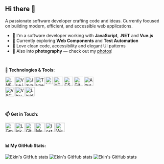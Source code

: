 ## Hi there 👋

A passionate software developer crafting code and ideas. Currently focused on building modern, efficient, and accessible web applications.

- 💼 I'm a software developer working with **JavaScript**, **.NET** and **Vue.js**
- 🎯 Currently exploring **Web Components** and **Test Automation**
- 🧠 Love clean code, accessibility and elegant UI patterns
- 📸 Also into **photography** — check out my <a href="https://www.instagram.com/ekncyln" target="_blank">photos</a>!

<br />

**🔧 Technologies & Tools:**
<br />

[<img align="left" src="https://github.com/user-attachments/assets/e2c51200-3671-4a84-b723-d1b384adf6d6" width="30" alt=".NET" />][dotnet]
[<img align="left" src="https://cdn.jsdelivr.net/gh/devicons/devicon/icons/vuejs/vuejs-original.svg" width="30" alt="Vue.js" />][vue]
[<img align="left" src="https://cdn.jsdelivr.net/gh/devicons/devicon/icons/javascript/javascript-original.svg" width="30" alt="JavaScript" />][js]
[<img align="left" src="https://cdn.jsdelivr.net/gh/devicons/devicon/icons/typescript/typescript-original.svg" width="30" alt="TypeScript" />][ts]
[<img align="left" src="https://lit.dev/images/flame-favicon.svg" width="24" alt="Lit" />][lit]
[<img align="left" src="https://cdn.jsdelivr.net/gh/devicons/devicon/icons/html5/html5-original.svg" width="30" alt="HTML5" />][html]
[<img align="left" src="https://cdn.jsdelivr.net/gh/devicons/devicon/icons/css3/css3-original.svg" width="30" alt="CSS3" />][css]
[<img align="left" src="https://cdn.jsdelivr.net/gh/devicons/devicon/icons/git/git-original.svg" width="30" alt="Git" />][git]
[<img align="left" src="https://cdn.jsdelivr.net/gh/devicons/devicon/icons/azure/azure-original.svg" width="30" alt="Azure" />][azure]
<br />
<br />
[<img align="left" src="https://cdn.jsdelivr.net/gh/devicons/devicon/icons/vscode/vscode-original.svg" width="30" alt="VSCode" />][vsCode]
[<img align="left" src="https://cdn.jsdelivr.net/gh/devicons/devicon/icons/visualstudio/visualstudio-plain.svg" width="30" alt="Visual Studio" />][visualstudio]
[<img align="left" src="https://github.com/user-attachments/assets/c9ceafde-b94a-454a-a98b-d45ee095a803" width="30" alt="Lightroom" />][lightroom]

<br />
<br />
<br />

**📫 Get in Touch:**
<br />

[<img align="left" src="https://upload.wikimedia.org/wikipedia/commons/4/4e/Gmail_Icon.png" width="30" alt="Gmail" />][gmail]
[<img align="left" src="https://cdn.jsdelivr.net/gh/devicons/devicon/icons/linkedin/linkedin-original.svg" width="30" alt="LinkedIn" />][linkedin]
[<img align="left" src="https://cdn.jsdelivr.net/gh/devicons/devicon/icons/github/github-original.svg" width="30" alt="GitHub" />][github]
[<img align="left" src="https://cdn.jsdelivr.net/gh/simple-icons/simple-icons/icons/medium.svg" width="30" alt="Medium" />][medium]
[<img align="left" src="https://upload.wikimedia.org/wikipedia/commons/a/a5/Instagram_icon.png" width="30" alt="Instagram" />][instagram]
[<img align="left" src="https://img.icons8.com/ios-filled/50/000000/domain.png" width="30" alt="Website" />][website]

<br />
<br />
<br />

**📊 My GitHub Stats:**
<!-- GitHub Stats -->
<img src="https://github-readme-stats.vercel.app/api?username=ekin-ceylan&show_icons=true&theme=default" alt="Ekin's GitHub stats" />
<!-- <img src="https://github-readme-stats.vercel.app/api?username=ekin-ceylan&theme=default&hide_border=false&include_all_commits=true&count_private=true" alt="Ekin's GitHub stats" /> -->
<img src="https://nirzak-streak-stats.vercel.app/?user=ekin-ceylan&theme=default&hide_border=false" alt="Ekin's GitHub stats" />
<img src="https://github-readme-stats.vercel.app/api/top-langs/?username=ekin-ceylan&theme=default&hide_border=false&include_all_commits=true&count_private=true&layout=compact" alt="Ekin's GitHub stats" />

<!-- 
### 🔝 Top Contributed Repo
![](https://github-contributor-stats.vercel.app/api?username=ekin-ceylan&limit=5&theme=vue&combine_all_yearly_contributions=true)
 -->
 
[instagram]: https://www.instagram.com/ekncyln
[linkedin]: https://www.linkedin.com/in/ekin-ceylan/
[gmail]: mailto:ekinceylann@gmail.com

[gmail]: mailto:ekinceylan@gmail.com
[linkedin]: https://linkedin.com/in/ekin-ceylan
[github]: https://github.com/ekin-ceylan
[medium]: https://medium.com/@ekinceylan
[instagram]: https://instagram.com/ekncyln
[website]: https://www.ekinceylan.com

[js]: https://developer.mozilla.org/en-US/docs/Web/JavaScript
[ts]: https://www.typescriptlang.org/
[vue]: https://vuejs.org/
[lit]: https://lit.dev/
[dotnet]: https://dotnet.microsoft.com/
[git]: https://git-scm.com/
[vsCode]: https://code.visualstudio.com/
[html]: https://developer.mozilla.org/en-US/docs/Web/HTML
[css]: https://developer.mozilla.org/en-US/docs/Web/CSS
[visualstudio]: https://visualstudio.microsoft.com/
[lightroom]: https://www.adobe.com/products/photoshop-lightroom.html
[azure]: https://azure.microsoft.com/
